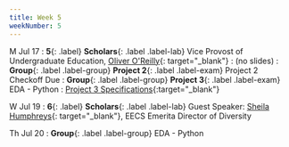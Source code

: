 ```yaml
---
title: Week 5
weekNumber: 5
---
```


M Jul 17
: **5**{: .label} **Scholars**{: .label .label-lab} Vice Provost of Undergraduate Education, [Oliver O'Reilly](https://ue.berkeley.edu/about/oliver-m-oreilly){: target="_blank"}
  : (no slides)
: **Group**{: .label .label-group} **Project 2**{: .label .label-exam} Project 2 Checkoff Due
: **Group**{: .label .label-group} **Project 3**{: .label .label-exam} EDA - Python
  : [Project 3 Specifications]({{site.baseurl}}/rpd_project/#project-3-exploratory-data-analysis-python){:target="_blank"} 

W Jul 19
: **6**{: .label} **Scholars**{: .label .label-lab} Guest Speaker: [Sheila Humphreys](https://eecs.berkeley.edu/about/history/notable-women/humphreys){: target="_blank"}, EECS Emerita Director of Diversity

Th Jul 20
: **Group**{: .label .label-group} EDA - Python
